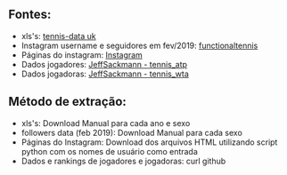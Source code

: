 ## Fontes:
* xls's: [tennis-data uk](http://www.tennis-data.co.uk/)
* Instagram username e seguidores em fev/2019: [functionaltennis](https://www.functionaltennis.com/blogs/news/atp-wta-top-100-instagram-rankings)
* Páginas do instagram: [Instagram](instagram.com)
* Dados jogadores: [JeffSackmann - tennis_atp](https://github.com/JeffSackmann/tennis_atp)
* Dados jogadoras: [JeffSackmann - tennis_wta](https://github.com/JeffSackmann/tennis_wta)

## Método de extração:
* xls's: Download Manual para cada ano e sexo
* followers data (feb 2019): Download Manual para cada sexo
* Páginas do Instagram: Download dos arquivos HTML utilizando script python com os nomes de usuário como entrada
* Dados e rankings de jogadores e jogadoras: curl github

